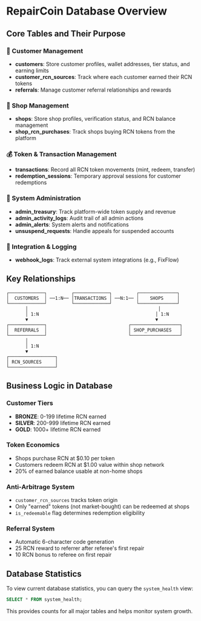 # RepairCoin Database Overview

## Core Tables and Their Purpose

### 🧑 Customer Management
- **customers**: Store customer profiles, wallet addresses, tier status, and earning limits
- **customer_rcn_sources**: Track where each customer earned their RCN tokens
- **referrals**: Manage customer referral relationships and rewards

### 🏪 Shop Management  
- **shops**: Store shop profiles, verification status, and RCN balance management
- **shop_rcn_purchases**: Track shops buying RCN tokens from the platform

### 💰 Token & Transaction Management
- **transactions**: Record all RCN token movements (mint, redeem, transfer)
- **redemption_sessions**: Temporary approval sessions for customer redemptions

### 🔧 System Administration
- **admin_treasury**: Track platform-wide token supply and revenue
- **admin_activity_logs**: Audit trail of all admin actions
- **admin_alerts**: System alerts and notifications
- **unsuspend_requests**: Handle appeals for suspended accounts

### 🔗 Integration & Logging
- **webhook_logs**: Track external system integrations (e.g., FixFlow)

## Key Relationships

```
┌─────────────┐         ┌─────────────┐         ┌──────────────┐
│  CUSTOMERS  │ ──1:N── │TRANSACTIONS │ ──N:1── │    SHOPS     │
└─────────────┘         └─────────────┘         └──────────────┘
       │                                                │
       │ 1:N                                           │ 1:N
       ▼                                               ▼
┌─────────────┐                              ┌──────────────────┐
│  REFERRALS  │                              │ SHOP_PURCHASES   │
└─────────────┘                              └──────────────────┘
       │                                               
       │ 1:N                                          
       ▼                                              
┌─────────────────┐                          
│ RCN_SOURCES     │                          
└─────────────────┘                          
```

## Business Logic in Database

### Customer Tiers
- **BRONZE**: 0-199 lifetime RCN earned
- **SILVER**: 200-999 lifetime RCN earned  
- **GOLD**: 1000+ lifetime RCN earned

### Token Economics
- Shops purchase RCN at $0.10 per token
- Customers redeem RCN at $1.00 value within shop network
- 20% of earned balance usable at non-home shops

### Anti-Arbitrage System
- `customer_rcn_sources` tracks token origin
- Only "earned" tokens (not market-bought) can be redeemed at shops
- `is_redeemable` flag determines redemption eligibility

### Referral System
- Automatic 6-character code generation
- 25 RCN reward to referrer after referee's first repair
- 10 RCN bonus to referee on first repair

## Database Statistics

To view current database statistics, you can query the `system_health` view:

```sql
SELECT * FROM system_health;
```

This provides counts for all major tables and helps monitor system growth.